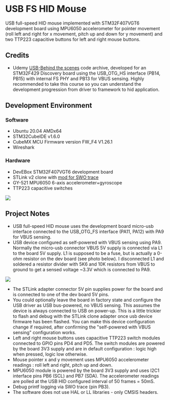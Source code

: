 # USB FS HID Mouse

USB full-speed HID mouse implemented with STM32F407VGT6 development board using MPU6050 accelerometer for pointer movement (roll left and right for x movement, pitch up and down for y movement) and two TTP223 capacitive buttons for left and right mouse buttons.

## Credits

* Udemy [USB-Behind the scenes](https://www.udemy.com/course/usb-behind-the-scenes-hands-on-hid-firmware-development/) code archive, developed for an STM32F429 Discovery board using the USB_OTG_HS interface (PB14, PB15) with internal FS PHY and PB13 for VBUS sensing. Highly recommended to take this course so you can understand the development progression from driver to framework to hid application.


## Development Environment

### Software

* Ubuntu 20.04 AMDx64
* STM32CubeIDE v1.6.0
* CubeMX MCU Firmware version FW_F4 V1.26.1
* Wireshark

### Hardware

* DevEBox STM32F407VGT6 development board 
* STLink v2 clone with [mod for SWO trace](http://eeblog.co.uk/2018/11/29/swo-with-cubemx-using-st-link-clones/)
* GY-521 MPU6050 6-axis accelerometer+gyroscope
* TTP223 capacitive switches

<img src = "docs/f407_hid_mouse.jpg"/>

  
## Project Notes

* USB full-speed HID mouse uses the development board micro-usb interface connected to the USB_OTG_FS interface (PA11, PA12) with PA9 for VBUS sensing.
* USB device configured as self-powered with VBUS sensing using PA9. Normally the micro-usb connector VBUS 5V supply is connected via L1 to the board 5V supply. L1 is supposed to be a fuse, but is actually a 0-ohm resistor on the dev board (see photo below). I disconnected L1 and soldered a resistor divider with 5K6 and 10K resistors from VBUS to ground to get a sensed voltage ~3.3V which is connected to PA9.  
  
<img src = "docs/f407_fs_vbus_sense.jpg"/>

* The STLink adapter connector 5V pin supplies power for the board and is connected to one of the dev board 5V pins.
* You could optionally leave the board in factory state and configure the USB driver as USB bus-powered, no VBUS sensing. This assumes the device is always connected to USB on power-up. This is a little trickier to flash and debug with the STLink clone adapter once usb device firmware has been flashed. You can make this device configuration change if required, after confirming the  "self-powered with VBUS sensing" configuration works.
* Left and right mouse buttons uses capacitive TTP223 switch modules connected to GPIO pins PD4 and PD5. The switch modules are powered by the board 3V3 supply and are in default configuration : logic high when pressed, logic low otherwise.
* Mouse pointer x and y movement uses MPU6050 accelerometer readings : roll left and right, pitch up and down.
* MPU6050 module is powered by the board 3V3 supply and uses I2C1 interface pins PB6 (SCL) and PB7 (SDA). The accelerometer readings are polled at the USB HID configured interval of 50 frames = 50mS.
* Debug printf logging via SWO trace (pin PB3).
* The software does not use HAL or LL libraries - only CMSIS headers.
    

